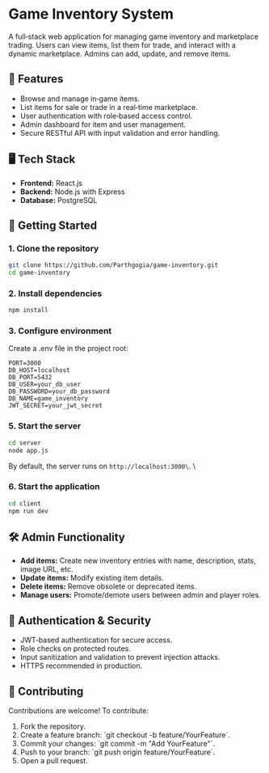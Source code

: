 # Game Inventory System

A full‑stack web application for managing game inventory and marketplace trading. Users can view items, list them for trade, and interact with a dynamic marketplace. Admins can add, update, and remove items.

## 🔧 Features
- Browse and manage in‑game items.
- List items for sale or trade in a real‑time marketplace.
- User authentication with role‑based access control.
- Admin dashboard for item and user management.
- Secure RESTful API with input validation and error handling.

## 🖥️ Tech Stack
- **Frontend:** React.js
- **Backend:** Node.js with Express
- **Database:** PostgreSQL

## 🚀 Getting Started

### 1. Clone the repository
```bash
git clone https://github.com/Parthgogia/game-inventory.git
cd game-inventory
```

### 2. Install dependencies
```bash
npm install
```

### 3. Configure environment
Create a .env file in the project root:
```env
PORT=3000
DB_HOST=localhost
DB_PORT=5432
DB_USER=your_db_user
DB_PASSWORD=your_db_password
DB_NAME=game_inventory
JWT_SECRET=your_jwt_secret
```



### 5. Start the server
```bash
cd server
node app.js
```
By default, the server runs on `http://localhost:3000\`. \

### 6. Start the application
```bash
cd client
npm run dev
```

## 🛠️ Admin Functionality
- **Add items:** Create new inventory entries with name, description, stats, image URL, etc.
- **Update items:** Modify existing item details.
- **Delete items:** Remove obsolete or deprecated items.
- **Manage users:** Promote/demote users between admin and player roles.

## 🔑 Authentication & Security
- JWT‑based authentication for secure access.
- Role checks on protected routes.
- Input sanitization and validation to prevent injection attacks.
- HTTPS recommended in production.

## 🙌 Contributing
Contributions are welcome! To contribute:
1. Fork the repository.
2. Create a feature branch: \`git checkout -b feature/YourFeature\`.
3. Commit your changes: \`git commit -m "Add YourFeature"\`.
4. Push to your branch: \`git push origin feature/YourFeature\`.
5. Open a pull request.